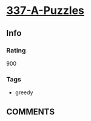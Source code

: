# [337-A-Puzzles](https://codeforces.com/problemset/problem/337/A)

## Info

### Rating

900

### Tags

- greedy

## __COMMENTS__

> 
